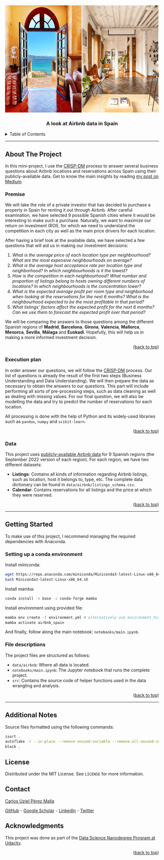 <div id="top"></div>

<!-- PROJECT LOGO -->
<br />
<div align="center">
  <img src="images/airbnb_spain.png" alt="Aibnb locations" width="700" height="350">

  <h3 align="center">A look at Airbnb data in Spain</h3>

</div>

<!-- TABLE OF CONTENTS -->
<details>
  <summary>Table of Contents</summary>
  <ol>
    <li>
      <a href="#about-the-project">About The Project</a>
      <ul>
        <li><a href="#premise">Premise</a></li>
        <li><a href="#execution-plan">Execution Plan</a></li>
        <li><a href="#data">Data</a></li>
      </ul>
    </li>
    <li>
      <a href="#getting-started">Getting Started</a>
      <ul>
        <li><a href="#setting-up-a-conda-environment">Setting up a conda environment</a></li>
        <li><a href="#file-descriptions">File descriptions</a></li>
      </ul>
    </li>
    <li><a href="#additional-notes">Additional Notes</a></li>
    <li><a href="#license">License</a></li>
    <li><a href="#contact">Contact</a></li>
    <li><a href="#acknowledgments">Acknowledgments</a></li>
  </ol>
</details>

---
## About The Project

In this mini-project, I use the [CRISP-DM](https://en.wikipedia.org/wiki/Cross-industry_standard_process_for_data_mining) process to answer several business questions about Airbnb locations and reservations across Spain using their publicly-available data. Get to know the main insights by reading [my post on Medium]().

### Premise

We will take the role of a private investor that has decided to purchase a property in Spain for renting it out through Airbnb. After careful examination, we have selected 9 possible Spanish cities where it would be interesting to make such a purchase. Naturally, we want to maximize our return on investment (ROI), for which we need to understand the competition in each city as well as the main price drivers for each location.

After having a brief look at the available data, we have selected a few questions that will aid us in making our investment decisions:

  1. _What is the average price of each location type per neighbourhood? What are the most expensive neighbourhoods on average?_
  2. _What is the average host acceptance rate per location type and neighborhood? In which neighbourhoods is it the lowest?_
  3. _How is the competition in each neighbourhood? What number and proportion of listings belong to hosts owning different numbers of locations? In which neighbourhoods is the concentration lower?_
  4. _What is the expected average profit per room type and neighborhood when looking at the reservations for the next 6 months? What is the neighbourhood expected to be the most profitable in that period?_
  5. _What listings' factors affect the expected profit for the next 6 months? Can we use them to forecast the expected profit over that period?_

We will be comparing the answers to those questions among the different Spanish regions of **Madrid**, **Barcelona**, **Girona**, **Valencia**, **Mallorca**, **Menorca**, **Sevilla**, **Málaga** and **Euskadi**. Hopefully, this will help us in making a more informed investment decision.

<p align="right">(<a href="#top">back to top</a>)</p>

### Execution plan

In order answer our questions, we will follow the [CRISP-DM](https://en.wikipedia.org/wiki/Cross-industry_standard_process_for_data_mining) process. Our list of questions is already the result of the first two steps (Business Understanding and Data Understanding). We will then prepare the data as necessary to obtain the answers to our questions. This part will include performing all sorts of pre-processing steps, such as data cleaning as well as dealing with missing values. For our final question, we will also be modelling the data and try to predict the number of reservations for each location.

All processing is done with the help of Python and its widely-used libraries such as `pandas`, `numpy` and `scikit-learn`.

<p align="right">(<a href="#top">back to top</a>)</p>

### Data

This project uses [publicly-available Airbnb data](http://insideairbnb.com/get-the-data/) for 9 Spanish regions (the September 2022 version of each region). For each region, we have two different datasets:

- **Listings**: Contains all kinds of information regarding Airbnb listings, such as location, host it belongs to, type, etc. The complete data dictionary can be found in `data/airbnb/listings_schema.csv`.
- **Calendar**: Contains reservations for all listings and the price at which they were reserved.

<p align="right">(<a href="#top">back to top</a>)</p>

---

## Getting Started

To make use of this project, I recommend managing the required dependencies with Anaconda.

### Setting up a conda environment

Install miniconda:

```bash
wget https://repo.anaconda.com/miniconda/Miniconda3-latest-Linux-x86_64.sh
bash Miniconda3-latest-Linux-x86_64.sh
```

Install mamba:

```bash
conda install -n base -c conda-forge mamba
```

Install environment using provided file:

```bash
mamba env create -f environment.yml # alternatively use environment_hist.yml if base system is not debian
mamba activate airbnb_spain
```

And finally, follow along the main notebook: `notebooks/main.ipynb`.

### File descriptions

The project files are structured as follows:

- `data/airbnb`: Where all data is located.
- `notebooks/main.ipynb`: The Jupyter notebook that runs the complete project.
- `src`: Contains the source code of helper functions used in the data wrangling and analysis.

<p align="right">(<a href="#top">back to top</a>)</p>

---

## Additional Notes

Source files formatted using the following commands:

```bash
isort .
autoflake -r --in-place --remove-unused-variable --remove-all-unused-imports --ignore-init-module-imports .
black .
```

## License

Distributed under the MIT License. See `LICENSE` for more information.

## Contact

[Carlos Uziel Pérez Malla](https://www.carlosuziel-pm.dev/)

[GitHub](https://github.com/CarlosUziel) - [Google Scholar](https://scholar.google.es/citations?user=tEz_OeIAAAAJ&hl=es&oi=ao) - [LinkedIn](https://at.linkedin.com/in/carlos-uziel-p%C3%A9rez-malla-323aa5124) - [Twitter](https://twitter.com/perez_malla)

## Acknowledgments

This project was done as part of the [Data Science Nanodegree Program at Udacity](https://www.udacity.com/course/data-scientist-nanodegree--nd025).

<p align="right">(<a href="#top">back to top</a>)</p>
